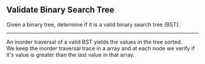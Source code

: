## Validate Binary Search Tree

Given a binary tree, determine if it is a valid binary search tree (BST).

- - -

An inorder traversal of a valid BST yields the values in the tree sorted.<br>
We keep the inorder traversal trace in a array and at each node we verify if it's value is greater than the last value in that array.
